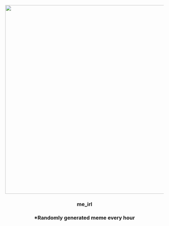<p align="center">
        <img src="https://i.redd.it/u5endfjtzln81.jpg" width="600" height="600">
        </p>
        <h3 align="center">me_irl</h3>
        <h3 align="center">*Randomly generated meme every hour</h3>
    
